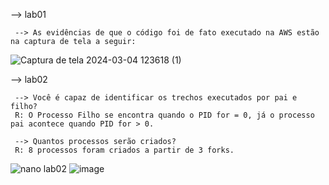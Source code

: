  --> lab01

     --> As evidências de que o código foi de fato executado na AWS estão na captura de tela a seguir:
![Captura de tela 2024-03-04 123618 (1)](https://github.com/arthurvignati/so/assets/161461962/a669437b-07a9-438a-9d46-943f40854ec1)
  
  --> lab02

     --> Você é capaz de identificar os trechos executados por pai e filho?
     R: O Processo Filho se encontra quando o PID for = 0, já o processo pai acontece quando PID for > 0.
     
     --> Quantos processos serão criados?
     R: 8 processos foram criados a partir de 3 forks.

     
![nano lab02](https://github.com/arthurvignati/so/assets/161461962/5930aa9b-4c34-434e-9767-89867768a3ca)
![image](https://github.com/arthurvignati/so/assets/161461962/a4bcaf04-daa4-44c5-886c-c2951f916468)

    

